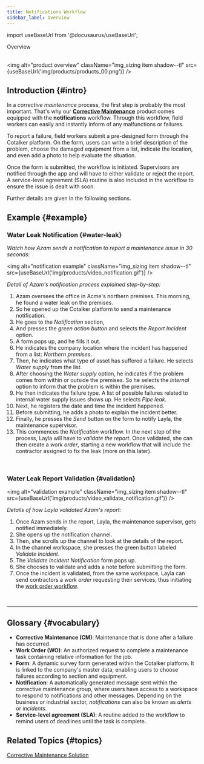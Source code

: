 ```yaml
---
title: Notifications Workflow
sidebar_label: Overview
---
```


import useBaseUrl from '@docusaurus/useBaseUrl'; 

<span className="hero__title">Overview</span>
<br/>
<br/>


<img alt="product overview" className="img_sizing item shadow--tl" src={useBaseUrl('img/products/products_00.png')} />
<br/>

## Introduction {#intro}

In a _corrective maintenance_ process, the first step is probably the most important. That's why our [**Corrective Maintenance**](/docs/products/corrective_maintenance/cm_overview) product comes equipped with the **notifications** workflow. Through this workflow, field workers can easily and instantly inform of any malfunctions or failures.

To report a failure, field workers submit a pre-designed form through the Cotalker platform. On the form, users can write a brief description of the problem, choose the damaged equipment from a list, indicate the location, and even add a photo to help evaluate the situation.

Once the form is submitted, the workflow is initiated. Supervisors are notified through the app and will have to either validate or reject the report. A service-level agreement (SLA) routine is also included in the workflow to ensure the issue is dealt with soon.

Further details are given in the following sections.

## Example {#example}

### Water Leak Notification {#water-leak}

<div className="alert alert--primary">

_Watch how Azam sends a notification to report a maintenance issue in 30 seconds:_

<img alt="notification example" className="img_sizing item shadow--tl" src={useBaseUrl('img/products/video_notification.gif')} />
<br/>

_Detail of Azam's notification process explained step-by-step:_

1. Azam oversees the office in Acme's northern premises. This morning, he found a water leak on the premises.
2. So he opened up the Cotalker platform to send a maintenance notification.
3. He goes to the _Notification_ section, 
4. And presses the _green action button_ and selects the _Report Incident_ option.
5. A form pops up, and he fills it out.
6. He indicates the company location where the incident has happened from a list: _Northern premises_.
7. Then, he indicates what type of asset has suffered a failure. He selects _Water supply_ from the list.
8. After choosing the _Water supply_ option, he indicates if the problem comes from within or outside the premises. So he selects the _Internal_ option to inform that the problem is within the premises.
9. He then indicates the failure type. A list of possible failures related to internal water supply issues shows up. He selects _Pipe leak_.
10. Next, he registers the date and time the incident happened.
11. Before submitting, he adds a photo to explain the incident better.
12. Finally, he presses the _Send_ button on the form to notify Layla, the maintenance supervisor.
13. This commences the _Notification_ workflow. In the next step of the process, Layla will have to _validate the report_. Once validated, she can then create a _work order_, starting a new workflow that will include the contractor assigned to fix the leak (more on this later).

</div>
<br/>

### Water Leak Report Validation {#validation}

<div className="alert alert--primary">

<img alt="validation example" className="img_sizing item shadow--tl" src={useBaseUrl('img/products/video_validate_notification.gif')} />
<br/>

_Details of how Layla validated Azam's report:_

1. Once Azam sends in the report, Layla, the maintenance supervisor, gets notified immediately.
2. She opens up the notification channel.
3. Then, she scrolls up the channel to look at the details of the report.
4. In the channel workspace, she presses the green button labeled _Validate Incident_.
5. The _Validate Incident Notification_ form pops up.
6. She chooses to validate and adds a note before submitting the form.
7. Once the incident is validated, from the same workspace, Layla can send contractors a _work order_ requesting their services, thus initiating the [work order workflow](/docs/products/workflows/work_orders/overview).

</div>
<br/>


----

## Glossary {#vocabulary}

- **Corrective Maintenance (CM)**: Maintenance that is done after a failure has occurred.
- **Work Order (WO)**: An authorized request to complete a maintenance task containing relative information for the job.
- **Form**: A dynamic survey form generated within the Cotalker platform. It is linked to the company's master data, enabling users to choose failures according to section and equipment.
- **Notification**: A automatically generated message sent within the corrective maintenance group, where users have access to a workspace to respond to notifications and other messages. Depending on the business or industrial sector, _notifications_ can also be known as _alerts_ or _incidents_.
- **Service-level agreement (SLA)**: A routine added to the workflow to remind users of deadlines until the task is complete. 


## Related Topics {#topics}
[Corrective Maintenance Solution](https://www.cotalker.com/en/solutions/mobility)